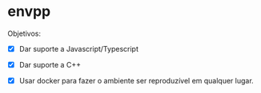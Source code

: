 # envpp

Objetivos:

- [x] Dar suporte a Javascript/Typescript
- [x] Dar suporte a C++
- [x] Usar docker para fazer o ambiente ser reproduzível em qualquer lugar.

